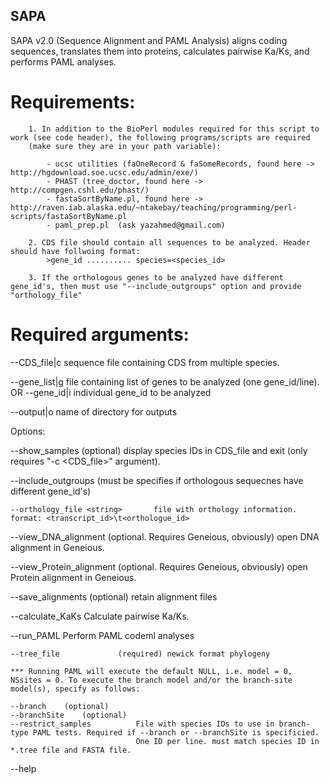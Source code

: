## SAPA

SAPA v2.0 (Sequence Alignment and PAML Analysis) aligns coding sequences, translates them into proteins, calculates pairwise Ka/Ks, and performs PAML analyses.

				
# Requirements:
		
		1. In addition to the BioPerl modules required for this script to work (see code header), the following programs/scripts are required 
		(make sure they are in your path variable):
			
			- ucsc utilities (faOneRecord & faSomeRecords, found here -> http://hgdownload.soe.ucsc.edu/admin/exe/)
			- PHAST (tree_doctor, found here -> http://compgen.cshl.edu/phast/)
			- fastaSortByName.pl, found here -> http://raven.iab.alaska.edu/~ntakebay/teaching/programming/perl-scripts/fastaSortByName.pl
			- paml_prep.pl  (ask yazahmed@gmail.com)

		2. CDS file should contain all sequences to be analyzed. Header should have follwoing format:
			>gene_id .......... species=<species_id>

		3. If the orthologous genes to be analyzed have different gene_id's, then must use "--include_outgroups" option and provide "orthology_file"

		
 # Required arguments:

--CDS_file|c <string>				sequence file containing CDS from multiple species.

--gene_list|g <string>				file containing list of genes to be analyzed (one gene_id/line).
	OR
--gene_id|i <string>				individual gene_id to be analyzed
  
--output|o					name of directory for outputs 


  Options:

--show_samples					(optional) display species IDs in CDS_file and exit (only requires "-c <CDS_file>" argument).

--include_outgroups				(must be specifies if orthologous sequecnes have different gene_id's)

	--orthology_file <string>		file with orthology information. format: <transcript_id>\t<orthologue_id>


--view_DNA_alignment				(optional. Requires Geneious, obviously) open DNA alignment in Geneious.

--view_Protein_alignment			(optional. Requires Geneious, obviously) open Protein alignment in Geneious.

--save_alignments				(optional) retain alignment files

--calculate_KaKs				Calculate pairwise Ka/Ks.

--run_PAML					Perform PAML codeml analyses

	--tree_file				(required) newick format phylogeny
	
	*** Running PAML will execute the default NULL, i.e. model = 0, NSsites = 0. To execute the branch model and/or the branch-site model(s), specify as follows:

	--branch	(optional)
	--branchSite	(optional)	
	--restrict_samples			File with species IDs to use in branch-type PAML tests. Required if --branch or --branchSite is specificied. 
								One ID per line. must match species ID in *.tree file and FASTA file.

--help						

					
